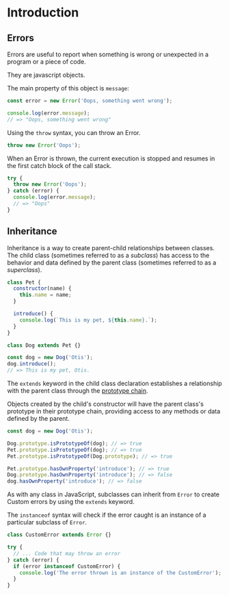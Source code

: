 # Introduction

## Errors

Errors are useful to report when something is wrong or unexpected in a program or a piece of code.

They are javascript objects.

The main property of this object is `message`:

```javascript
const error = new Error('Oops, something went wrong');

console.log(error.message);
// => "Oops, something went wrong"
```

Using the `throw` syntax, you can throw an Error.

```javascript
throw new Error('Oops');
```

When an Error is thrown, the current execution is stopped and resumes in the first catch block of the call stack.

```javascript
try {
  throw new Error('Oops');
} catch (error) {
  console.log(error.message);
  // => "Oops"
}
```

## Inheritance

Inheritance is a way to create parent-child relationships between classes.
The child class (sometimes referred to as a _subclass_) has access to the behavior and data defined by the parent class (sometimes referred to as a _superclass_).

```javascript
class Pet {
  constructor(name) {
    this.name = name;
  }

  introduce() {
    console.log(`This is my pet, ${this.name}.`);
  }
}

class Dog extends Pet {}

const dog = new Dog('Otis');
dog.introduce();
// => This is my pet, Otis.
```

The `extends` keyword in the child class declaration establishes a relationship with the parent class through the [prototype chain][prototype-chain].

Objects created by the child's constructor will have the parent class's prototype in their prototype chain, providing access to any methods or data defined by the parent.

```javascript
const dog = new Dog('Otis');

Dog.prototype.isPrototypeOf(dog); // => true
Pet.prototype.isPrototypeOf(dog); // => true
Pet.prototype.isPrototypeOf(Dog.prototype); // => true

Pet.prototype.hasOwnProperty('introduce'); // => true
Dog.prototype.hasOwnProperty('introduce'); // => false
dog.hasOwnProperty('introduce'); // => false
```

As with any class in JavaScript, subclasses can inherit from `Error` to create Custom errors by using the `extends` keyword.

The `instanceof` syntax will check if the error caught is an instance of a particular subclass of `Error`.

```javascript
class CustomError extends Error {}

try {
  // ... Code that may throw an error
} catch (error) {
  if (error instanceof CustomError) {
    console.log('The error thrown is an instance of the CustomError');
  }
}
```

[prototype-chain]: https://developer.mozilla.org/en-US/docs/Web/JavaScript/Inheritance_and_the_prototype_chain
